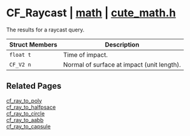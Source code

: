 # CF_Raycast | [math](https://github.com/RandyGaul/cute_framework/blob/master/docs/math/README.md) | [cute_math.h](https://github.com/RandyGaul/cute_framework/blob/master/include/cute_math.h)

The results for a raycast query.

Struct Members | Description
--- | ---
`float t` | Time of impact.
`CF_V2 n` | Normal of surface at impact (unit length).

## Related Pages

[cf_ray_to_poly](https://github.com/RandyGaul/cute_framework/blob/master/docs/collision/cf_ray_to_poly.md)  
[cf_ray_to_halfpsace](https://github.com/RandyGaul/cute_framework/blob/master/docs/collision/cf_ray_to_halfpsace.md)  
[cf_ray_to_circle](https://github.com/RandyGaul/cute_framework/blob/master/docs/collision/cf_ray_to_circle.md)  
[cf_ray_to_aabb](https://github.com/RandyGaul/cute_framework/blob/master/docs/collision/cf_ray_to_aabb.md)  
[cf_ray_to_capsule](https://github.com/RandyGaul/cute_framework/blob/master/docs/collision/cf_ray_to_capsule.md)  
